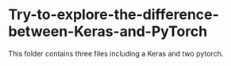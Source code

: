 # Try-to-explore-the-difference-between-Keras-and-PyTorch
This folder contains three files including a Keras and  two pytorch. 
